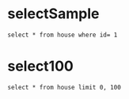 selectSample
===
    select * from house where id= 1
    
select100
===
    select * from house limit 0, 100